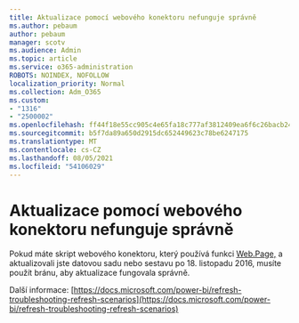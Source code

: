 ```yaml
---
title: Aktualizace pomocí webového konektoru nefunguje správně
ms.author: pebaum
author: pebaum
manager: scotv
ms.audience: Admin
ms.topic: article
ms.service: o365-administration
ROBOTS: NOINDEX, NOFOLLOW
localization_priority: Normal
ms.collection: Adm_O365
ms.custom:
- "1316"
- "2500002"
ms.openlocfilehash: ff44f18e55cc905c4e65fa18c777af3812409ea6f6c26bacb24a7758c2749b5a
ms.sourcegitcommit: b5f7da89a650d2915dc652449623c78be6247175
ms.translationtype: MT
ms.contentlocale: cs-CZ
ms.lasthandoff: 08/05/2021
ms.locfileid: "54106029"
---
```

# <a name="refresh-using-web-connector-doesnt-work-properly"></a>Aktualizace pomocí webového konektoru nefunguje správně

Pokud máte skript webového konektoru, který používá funkci [Web.Page,](https://msdn.microsoft.com/library/mt260924.aspx) a aktualizovali jste datovou sadu nebo sestavu po 18. listopadu 2016, musíte použít bránu, aby aktualizace fungovala správně.

Další informace: [https://docs.microsoft.com/power-bi/refresh-troubleshooting-refresh-scenarios](https://docs.microsoft.com/power-bi/refresh-troubleshooting-refresh-scenarios)
